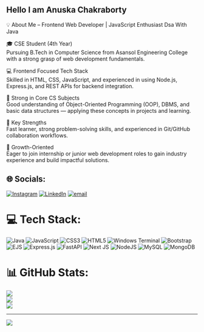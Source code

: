 ## Hello I am Anuska Chakraborty</br>
💡 About Me – Frontend Web Developer | JavaScript Enthusiast Dsa With Java</br>

🎓 CSE Student (4th Year)</br>
Pursuing B.Tech in Computer Science from Asansol Engineering College with a strong grasp of web development fundamentals.</br>

💻 Frontend Focused Tech Stack</br>
Skilled in HTML, CSS, JavaScript, and experienced in using Node.js, Express.js, and REST APIs for backend integration.</br>

📘 Strong in Core CS Subjects</br>
Good understanding of Object-Oriented Programming (OOP), DBMS, and basic data structures — applying these concepts in projects and learning.</br>

🧠 Key Strengths</br>
Fast learner, strong problem-solving skills, and experienced in Git/GitHub collaboration workflows.</br>

🚀 Growth-Oriented</br>
Eager to join internship or junior web development roles to gain industry experience and build impactful solutions.</br>


## 🌐 Socials:
[![Instagram](https://img.shields.io/badge/Instagram-%23E4405F.svg?logo=Instagram&logoColor=white)](https://instagram.com/be_with_coco) [![LinkedIn](https://img.shields.io/badge/LinkedIn-%230077B5.svg?logo=linkedin&logoColor=white)](https://linkedin.com/in/https://www.linkedin.com/in/anuska-chakraborty-333211237?utm_source=share&utm_campaign=share_via&utm_content=profile&utm_medium=android_app) [![email](https://img.shields.io/badge/Email-D14836?logo=gmail&logoColor=white)](mailto:chakravartyanushka2025@gmail.com) 

# 💻 Tech Stack:
![Java](https://img.shields.io/badge/java-%23ED8B00.svg?style=for-the-badge&logo=openjdk&logoColor=white) ![JavaScript](https://img.shields.io/badge/javascript-%23323330.svg?style=for-the-badge&logo=javascript&logoColor=%23F7DF1E) ![CSS3](https://img.shields.io/badge/css3-%231572B6.svg?style=for-the-badge&logo=css3&logoColor=white) ![HTML5](https://img.shields.io/badge/html5-%23E34F26.svg?style=for-the-badge&logo=html5&logoColor=white) ![Windows Terminal](https://img.shields.io/badge/Windows%20Terminal-%234D4D4D.svg?style=for-the-badge&logo=windows-terminal&logoColor=white) ![Bootstrap](https://img.shields.io/badge/bootstrap-%238511FA.svg?style=for-the-badge&logo=bootstrap&logoColor=white) ![EJS](https://img.shields.io/badge/ejs-%23B4CA65.svg?style=for-the-badge&logo=ejs&logoColor=black) ![Express.js](https://img.shields.io/badge/express.js-%23404d59.svg?style=for-the-badge&logo=express&logoColor=%2361DAFB) ![FastAPI](https://img.shields.io/badge/FastAPI-005571?style=for-the-badge&logo=fastapi) ![Next JS](https://img.shields.io/badge/Next-black?style=for-the-badge&logo=next.js&logoColor=white) ![NodeJS](https://img.shields.io/badge/node.js-6DA55F?style=for-the-badge&logo=node.js&logoColor=white) ![MySQL](https://img.shields.io/badge/mysql-4479A1.svg?style=for-the-badge&logo=mysql&logoColor=white) ![MongoDB](https://img.shields.io/badge/MongoDB-%234ea94b.svg?style=for-the-badge&logo=mongodb&logoColor=white)
# 📊 GitHub Stats:
![](https://github-readme-stats.vercel.app/api?username=Anu-Chakrabortyt&theme=merko&hide_border=false&include_all_commits=false&count_private=false)<br/>
![](https://nirzak-streak-stats.vercel.app/?user=Anu-Chakrabortyt&theme=merko&hide_border=false)<br/>
![](https://github-readme-stats.vercel.app/api/top-langs/?username=Anu-Chakrabortyt&theme=merko&hide_border=false&include_all_commits=false&count_private=false&layout=compact)

---
[![](https://visitcount.itsvg.in/api?id=Anu-Chakrabortyt&icon=0&color=0)](https://visitcount.itsvg.in)

<!-- Proudly created with GPRM ( https://gprm.itsvg.in ) -->
